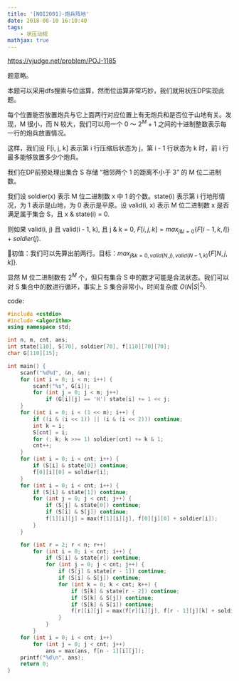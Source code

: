 ```yaml
---
title: '[NOI2001]-炮兵阵地'
date: 2018-08-10 16:10:40
tags: 
    - 状压动规
mathjax: true 
---
```


https://vjudge.net/problem/POJ-1185

题意略。

本题可以采用dfs搜索与位运算，然而位运算非常巧妙，我们就用状压DP实现此题。

每个位置能否放置炮兵与它上面两行对应位置上有无炮兵和是否位于山地有关。发现，M 很小，而 N 较大，我们可以用一个 0 ～ $2 ^ M + 1$ 之间的十进制整数表示每一行的炮兵放置情况。

这样，我们设 F[i, j, k] 表示第 i 行压缩后状态为 j，第 i - 1 行状态为 k 时，前 i 行最多能够放置多少个炮兵。

我们在DP前预处理出集合 S 存储 “相邻两个 1 的距离不小于 3” 的 M 位二进制数。

我们设 soldier(x) 表示 M 位二进制数 x 中 1 的个数。state(i) 表示第 i 行地形情况，为 1 表示是山地，为 0 表示是平原。设 valid(i, x) 表示 M 位二进制数 x 是否满足属于集合 S，且 x & state(i) = 0.

则如果 valid(i, j) 且 valid(i - 1, k), 且 j & k = 0, $F[i, j, k] = max_{j \& l = 0}\{F[i - 1, k, l]\} + soldier(j)$.

初值：我们可以先算出前两行。目标：$max_{j\&k=0, valid(N, j), valid(N - 1, k)}\{F[N, j, k]\}$.

显然 M 位二进制数有 $2^M$ 个，但只有集合 S 中的数才可能是合法状态。我们可以对 S 集合中的数进行循环，事实上 S 集合非常小，时间复杂度 $O(N|S|^2)$.

code:
``` c++
#include <cstdio>
#include <algorithm>
using namespace std;

int n, m, cnt, ans;
int state[110], S[70], soldier[70], f[110][70][70];
char G[110][15];

int main() {
    scanf("%d%d", &n, &m);
    for (int i = 0; i < n; i++) {
        scanf("%s", G[i]);
        for (int j = 0; j < m; j++)
            if (G[i][j] == 'H') state[i] += 1 << j;
    }
    for (int i = 0; i < (1 << m); i++) {
        if ((i & (i << 1)) || (i & (i << 2))) continue;
        int k = i;
        S[cnt] = i;
        for (; k; k >>= 1) soldier[cnt] += k & 1;
        cnt++;
    }
    for (int i = 0; i < cnt; i++) {
        if (S[i] & state[0]) continue;
        f[0][i][0] = soldier[i];
    }
    for (int i = 0; i < cnt; i++) {
        if (S[i] & state[1]) continue;
        for (int j = 0; j < cnt; j++) {
            if (S[j] & state[0]) continue;
            if (S[i] & S[j]) continue;
            f[1][i][j] = max(f[1][i][j], f[0][j][0] + soldier[i]);
        }
    }

    for (int r = 2; r < n; r++)
        for (int i = 0; i < cnt; i++) {
            if (S[i] & state[r]) continue;
            for (int j = 0; j < cnt; j++) {
                if (S[j] & state[r - 1]) continue;
                if (S[i] & S[j]) continue;
                for (int k = 0; k < cnt; k++) {
                    if (S[k] & state[r - 2]) continue;
                    if (S[k] & S[j]) continue;
                    if (S[k] & S[i]) continue;
                    f[r][i][j] = max(f[r][i][j], f[r - 1][j][k] + soldier[i]);
                }
            }
        }
    for (int i = 0; i < cnt; i++)
        for (int j = 0; j < cnt; j++)
            ans = max(ans, f[n - 1][i][j]);
    printf("%d\n", ans);
    return 0;
}
```